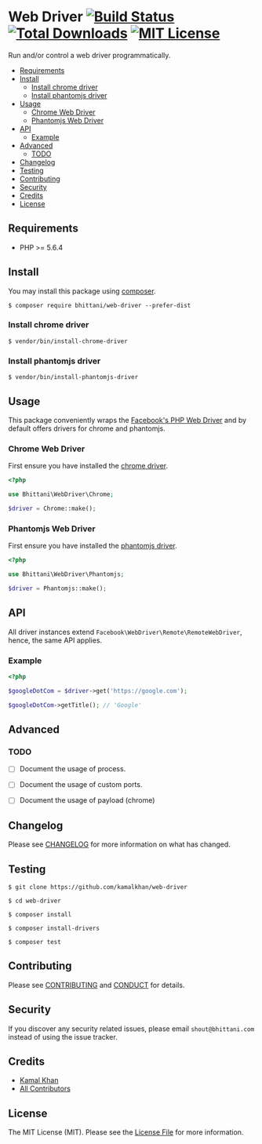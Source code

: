 # Web Driver [![Build Status][icon-status]][link-status] [![Total Downloads][icon-downloads]][link-downloads] [![MIT License][icon-license]](LICENSE.md)

Run and/or control a web driver programmatically.

- [Requirements](#requirements)
- [Install](#install)
  - [Install chrome driver](#install-chrome-driver)
  - [Install phantomjs driver](#install-phantomjs-driver)
- [Usage](#usage)
  - [Chrome Web Driver](#chrome-web-driver)
  - [Phantomjs Web Driver](#phantomjs-web-driver)
- [API](#api)
  - [Example](#example)
- [Advanced](#advanced)
  - [TODO](#todo)
- [Changelog](#changelog)
- [Testing](#testing)
- [Contributing](#contributing)
- [Security](#security)
- [Credits](#credits)
- [License](#license)

## Requirements

- PHP >= 5.6.4

## Install

You may install this package using [composer][link-composer].

```shell
$ composer require bhittani/web-driver --prefer-dist
```

### Install chrome driver

```shell
$ vendor/bin/install-chrome-driver
```

### Install phantomjs driver

```shell
$ vendor/bin/install-phantomjs-driver
```

## Usage

This package conveniently wraps the [Facebook's PHP Web Driver](https://github.com/php-webdriver/php-webdriver) and by default offers drivers for chrome and phantomjs.

### Chrome Web Driver

First ensure you have installed the [chrome driver](#install-chrome-driver).

```php
<?php

use Bhittani\WebDriver\Chrome;

$driver = Chrome::make();
```

### Phantomjs Web Driver

First ensure you have installed the [phantomjs driver](#install-phantomjs-driver).

```php
<?php

use Bhittani\WebDriver\Phantomjs;

$driver = Phantomjs::make();
```

## API

All driver instances extend `Facebook\WebDriver\Remote\RemoteWebDriver`, hence, the same API applies.

### Example

```php
<?php

$googleDotCom = $driver->get('https://google.com');

$googleDotCom->getTitle(); // 'Google'
```

## Advanced

### TODO

- [ ] Document the usage of process.
- [ ] Document the usage of custom ports.
- [ ] Document the usage of payload (chrome)


## Changelog

Please see [CHANGELOG](CHANGELOG.md) for more information on what has changed.

## Testing

```shell
$ git clone https://github.com/kamalkhan/web-driver

$ cd web-driver

$ composer install

$ composer install-drivers

$ composer test
```

## Contributing

Please see [CONTRIBUTING](CONTRIBUTING.md) and [CONDUCT](CONDUCT.md) for details.

## Security

If you discover any security related issues, please email `shout@bhittani.com` instead of using the issue tracker.

## Credits

- [Kamal Khan](http://bhittani.com)
- [All Contributors](https://github.com/kamalkhan/web-driver/contributors)

## License

The MIT License (MIT). Please see the [License File](LICENSE.md) for more information.

<!--Status-->

[icon-status]: https://img.shields.io/github/workflow/status/kamalkhan/web-driver/main?style=flat-square

[link-status]: https://github.com/kamalkhan/web-driver

<!--Downloads-->

[icon-downloads]: https://img.shields.io/packagist/dt/bhittani/web-driver.svg?style=flat-square

[link-downloads]: https://packagist.org/packages/bhittani/web-driver

<!--License-->

[icon-license]: https://img.shields.io/badge/license-MIT-brightgreen.svg?style=flat-square

<!--composer-->

[link-composer]: https://getcomposer.org
